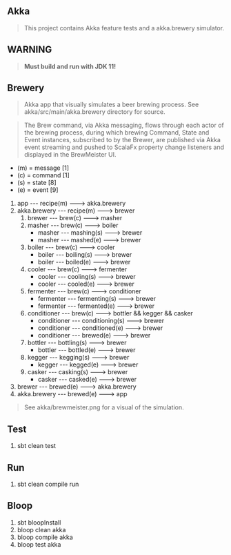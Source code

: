 Akka
----
>This project contains Akka feature tests and a akka.brewery simulator.

WARNING
-------
>**Must build and run with JDK 11!**

Brewery
-------
>Akka app that visually simulates a beer brewing process. See akka/src/main/akka.brewery directory for source.

>The Brew command, via Akka messaging, flows through each actor of the brewing process, during which brewing Command,
State and Event instances, subscribed to by the Brewer, are published via Akka event streaming and pushed to ScalaFx
property change listeners and displayed in the BrewMeister UI.

* (m) = message [1]
* (c) = command [1]
* (s) = state   [8]
* (e) = event   [9]

1. app --- recipe(m) ---> akka.brewery
2. akka.brewery --- recipe(m) ---> brewer
    1. brewer --- brew(c) ---> masher
    2. masher --- brew(c) ---> boiler
       * masher --- mashing(s) ---> brewer
       * masher --- mashed(e) ---> brewer
    3. boiler --- brew(c) ---> cooler
       * boiler --- boiling(s) ---> brewer
       * boiler --- boiled(e) ---> brewer
    4. cooler --- brew(c) ---> fermenter
       * cooler --- cooling(s) ---> brewer
       * cooler --- cooled(e) ---> brewer
    5. fermenter --- brew(c) ---> conditioner
       * fermenter --- fermenting(s) ---> brewer
       * fermenter --- fermented(e) ---> brewer
    6. conditioner --- brew(c) ---> bottler && kegger && casker
       * conditioner --- conditioning(s) ---> brewer
       * conditioner --- conditioned(e) ---> brewer
       * conditioner --- brewed(e) ---> brewer
    7. bottler --- bottling(s) ---> brewer
       * bottler --- bottled(e) ---> brewer
    8. kegger --- kegging(s) ---> brewer
       * kegger --- kegged(e) ---> brewer
    9. casker --- casking(s) ---> brewer
       * casker --- casked(e) ---> brewer
3. brewer --- brewed(e) ---> akka.brewery
4. akka.brewery --- brewed(e) ---> app

>See akka/brewmeister.png for a visual of the simulation.

Test
----
1. sbt clean test

Run
---
1. sbt clean compile run

Bloop
-----
1. sbt bloopInstall
2. bloop clean akka
3. bloop compile akka
4. bloop test akka
